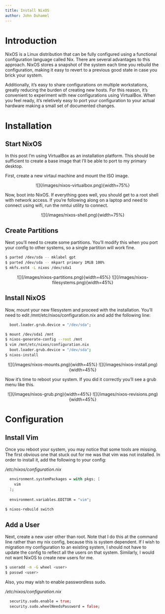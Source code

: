 ```yaml
---
title: Install NixOS
author: John Duhamel
---
```


# Introduction

NixOS is a Linux distribution that can be fully configured using a functional configuration language called Nix. There are several advantages to this approach. NixOS stores a snapshot of the system each time you rebuild the configuration, making it easy to revert to a previous good state in case you brick your system.

Additionally, it’s easy to share configurations on multiple workstations, greatly reducing the burden of creating new hosts. For this reason, it’s convenient to experiment with new configurations using VirtualBox. When you feel ready, it’s reletively easy to port your configuration to your actual hardware making a small set of documented changes.

# Installation

## Start NixOS

In this post I’m using VirtualBox as an installation platform. This should be sufficient to create a base image that I’ll be able to port to my primary desktop.

First, create a new virtaul machine and mount the ISO image.

<div style="text-align: center;">
  ![](/images/nixos-virtualbox.png){width=75%}
</div>

Now, boot into NixOS. If everything goes well, you should get to a root shell with network access. If you’re following along on a laptop and need to connect using wifi, run the nmtui utility to connect.

<div style="text-align: center;">
  ![](/images/nixos-shell.png){width=75%}
</div>

## Create Partitions

Next you’ll need to create some partitions. You’ll modify this when you port your config to other systems, so a single partition will work fine.

```bash
$ parted /dev/sda -- mklabel gpt
$ parted /dev/sda -- mkpart primary 1MiB 100%
$ mkfs.ext4 -L nixos /dev/sda1
```

<div style="text-align: center;">
  ![](/images/nixos-partitions.png){width=45%}
  ![](/images/nixos-filesystems.png){width=45%}
</div>

## Install NixOS

Now, mount your new filesystem and proceed with the installation. You’ll need to edit /mnt/etc/nixos/configuration.nix and add the following line:

```nix
  boot.loader.grub.device = "/dev/sda";
```

```bash
$ mount /dev/sda1 /mnt
$ nixos-generate-config --root /mnt
$ vim /mnt/etc/nixos/configuration.nix
  boot.loader.grub.device = "/dev/sda";
$ nixos-install
```

<div style="text-align: center;">
  ![](/images/nixos-mounts.png){width=45%}
  ![](/images/nixos-install.png){width=45%}
</div>

Now it’s time to reboot your system. If you did it correctly you’ll see a grub menu like this.

<div style="text-align: center;">
  ![](/images/nixos-grub.png){width=45%}
  ![](/images/nixos-revisions.png){width=45%}
</div>

# Configuration

## Install Vim

Once you reboot your system, you may notice that some tools are missing. The first obvious one that stuck out for me was that vim was not installed. In order to install it, add the following to your config:

*/etc/nixos/configuration.nix*

```nix
  environment.systemPackages = with pkgs; [
    vim
  ];

  environment.variables.EDITOR = "vim";
```

```bash
$ nixos-rebuild switch
```

## Add a User

Next, create a new user other than root. Note that I do this at the command line rather than my nix config, because this is system dependent. If I wish to migration my configuration to an existing system, I should not have to update the config to reflect all the users on that system. Similarly, I would not want NixOS to create new users for me.

```bash
$ useradd -m -G wheel <user>
$ passwd <user>
```

Also, you may wish to enable passwordless sudo.

*/etc/nixos/configuration.nix*

```nix
  security.sudo.enable = true;
  security.sudo.wheelNeedsPassword = false;
```
